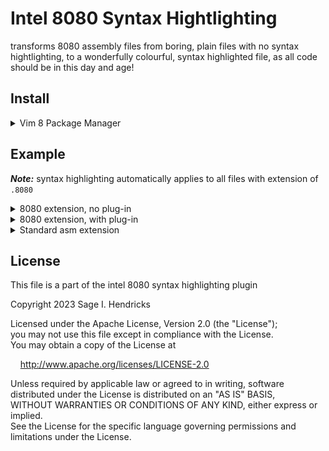 # Intel 8080 Syntax Hightlighting

transforms 8080 assembly files from boring, plain files with no syntax hightlighting, to a wonderfully colourful, syntax highlighted file, as all code should be in this day and age!

## Install

<details>
  <summary>Vim 8 Package Manager</summary>

<br>

Install the plugin as a Vim 8 Package

`$` as user  
`#` as root  

```
$ mkdir -pv ~/.vim/pack/*/start/
$ cd ~/.vim/pack/*/start
$ git clone git@github.com:sage-etcher/vim-i8080-syntax.git

  or

$ git clone https://github.com/sage-etcher/vim-i8080-syntax.git
```

</details>


## Example

___Note:___ syntax highlighting automatically applies to all files with extension of `.8080`

<details>
  <summary>8080 extension, no plug-in</summary>

  <br>
  
  This is what 8080 pnemonic'ed code looks like without a custom syntax file.

  <img title="cpm-helloworld.8080 without plug-in" alt="Example of code without the plugin enabled" src="./images/cpm-helloworld-syntax-off.png">

</details>
<details>
  <summary>8080 extension, with plug-in</summary>

  <br>
  
  However, if instead we use the supplied custom syntaxing files, we get a much more readable, pretty, and non-eyebleed display =D

  <img title="cpm-helloworld.8080 with plug-in" alt="Example of code with the plugin enabled" src="./images/cpm-helloworld-syntax-on.png">

  Much better!

</details>
<details>
  <summary>Standard asm extension</summary>

  <br>
  
  Standard `asm` file extension also doesn't quite work, being the stock highlighting for it is based on a much more modern assembly pnemonic. Here's and example of what it looks like aswell!

  <img title="cpm-helloworld.asm without plug-in" alt="Example of code without the plugin enabled, as a dot asm file" src="./images/cpm-helloworld-asm-syntax-on.png">

</details>

## License

This file is a part of the intel 8080 syntax highlighting plugin  
 
Copyright 2023 Sage I. Hendricks  
 
Licensed under the Apache License, Version 2.0 (the "License");  
you may not use this file except in compliance with the License.  
You may obtain a copy of the License at  
 
&nbsp;&nbsp;&nbsp;&nbsp;<http://www.apache.org/licenses/LICENSE-2.0>  
 
Unless required by applicable law or agreed to in writing, software  
distributed under the License is distributed on an "AS IS" BASIS,  
WITHOUT WARRANTIES OR CONDITIONS OF ANY KIND, either express or implied.  
See the License for the specific language governing permissions and  
limitations under the License.  
 
